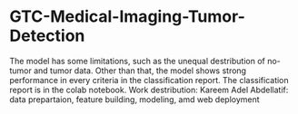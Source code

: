 # GTC-Medical-Imaging-Tumor-Detection
The model has some limitations, such as the unequal destribution of no-tumor and tumor data. Other than that, the model shows strong performance in every criteria in the classification report.
The classification report is in the colab notebook.
Work destribution:
Kareem Adel Abdellatif: data prepartaion, feature building, modeling, amd web deployment
